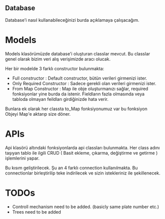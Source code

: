 ## Database

Database'i nasıl kullanabileceğinizi burda açıklamaya çalışacağım.

# Models

Models klasörümüzde database'i oluşturan classlar mevcut. Bu classlar genel olarak bizim veri alış verişimizde aracı olucak.

Her bir modelde 3 farklı constructor bulunmakta:

- Full constructor : Default constructor, bütün verileri girmenizi ister.
- Only Required Constructor : Sadece gerekli olan verileri girmenizi ister.
- From Map Constructor : Map ile obje oluşturmanızı sağlar, required fonksiyonlar yine burda da istenir. Fieldların fazla olmasında veya tabloda olmayan feildları girdiğinizde hata verir.

Bunlara ek olarak her classta to_Map fonksiyonumuz var bu fonksiyon Objeyi Map'e aktarıp size döner.

# APIs

Api klasörü altındaki fonksiyonlarda api classları bulunmakta. Her class adını taşıyan tablo ile ilgili CRUD ( Basit ekleme, çıkarma, değiştirme ve getirme ) işlemlerini yapar.

Bu kısım geliştirilecek. Şu an 4 farklı connection kullanılmakta. Bu connectionlar birleştirilip teke indirilecek ve sizin istekleriniz ile şekillenecek.

# TODOs

- Controll mechanism need to be added. (basicly same plate number etc.)
- Trees need to be added
